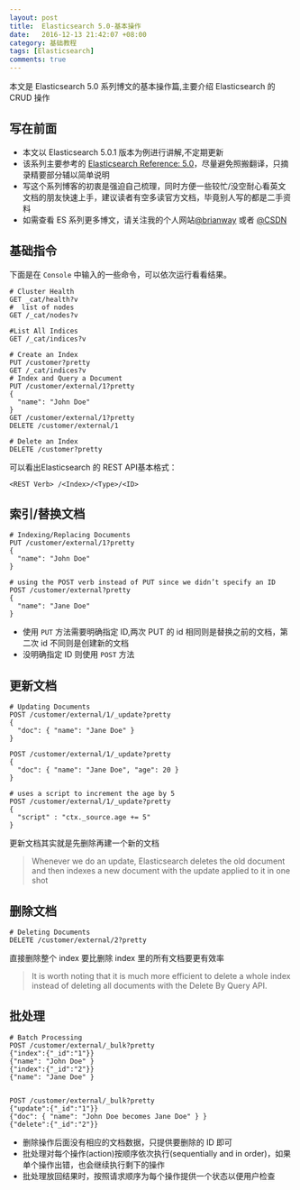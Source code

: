 ```yaml
---
layout: post
title:  Elasticsearch 5.0-基本操作
date:   2016-12-13 21:42:07 +08:00
category: 基础教程
tags: [Elasticsearch]
comments: true
---
```


本文是 Elasticsearch 5.0 系列博文的基本操作篇,主要介绍 Elasticsearch 的 CRUD 操作

<!-- more -->

## 写在前面

- 本文以 Elasticsearch 5.0.1 版本为例进行讲解,不定期更新
- 该系列主要参考的 [Elasticsearch Reference: 5.0](https://www.elastic.co/guide/en/elasticsearch/reference/5.0/index.html)，尽量避免照搬翻译，只摘录精要部分辅以简单说明
- 写这个系列博客的初衷是强迫自己梳理，同时方便一些较忙/没空耐心看英文文档的朋友快速上手，建议读者有空多读官方文档，毕竟别人写的都是二手资料
- 如需查看 ES 系列更多博文，请关注我的个人网站[@brianway](http://brianway.github.io/) 或者  [@CSDN](http://blog.csdn.net/h3243212/)


## 基础指令

下面是在 `Console` 中输入的一些命令，可以依次运行看看结果。

```
# Cluster Health
GET _cat/health?v
#  list of nodes
GET /_cat/nodes?v

#List All Indices
GET /_cat/indices?v

# Create an Index
PUT /customer?pretty
GET /_cat/indices?v
# Index and Query a Document
PUT /customer/external/1?pretty
{
  "name": "John Doe"
}
GET /customer/external/1?pretty
DELETE /customer/external/1

# Delete an Index
DELETE /customer?pretty
```

可以看出Elasticsearch 的 REST API基本格式：

`<REST Verb> /<Index>/<Type>/<ID>`



## 索引/替换文档

```
# Indexing/Replacing Documents
PUT /customer/external/1?pretty
{
  "name": "John Doe"
}

# using the POST verb instead of PUT since we didn’t specify an ID
POST /customer/external?pretty
{
  "name": "Jane Doe"
}
```

- 使用 `PUT` 方法需要明确指定 ID,两次 PUT 的 id 相同则是替换之前的文档，第二次 id 不同则是创建新的文档
- 没明确指定 ID 则使用 `POST` 方法

## 更新文档

```
# Updating Documents
POST /customer/external/1/_update?pretty
{
  "doc": { "name": "Jane Doe" }
}

POST /customer/external/1/_update?pretty
{
  "doc": { "name": "Jane Doe", "age": 20 }
}

# uses a script to increment the age by 5
POST /customer/external/1/_update?pretty
{
  "script" : "ctx._source.age += 5"
}
```

更新文档其实就是先删除再建一个新的文档

> Whenever we do an update, Elasticsearch deletes the old document and then indexes a new document with the update applied to it in one shot


## 删除文档

```
# Deleting Documents
DELETE /customer/external/2?pretty
```

直接删除整个 index 要比删除 index 里的所有文档要更有效率

> It is worth noting that it is much more efficient to delete a whole index instead of deleting all documents with the Delete By Query API.


## 批处理

```
# Batch Processing
POST /customer/external/_bulk?pretty
{"index":{"_id":"1"}}
{"name": "John Doe" }
{"index":{"_id":"2"}}
{"name": "Jane Doe" }


POST /customer/external/_bulk?pretty
{"update":{"_id":"1"}}
{"doc": { "name": "John Doe becomes Jane Doe" } }
{"delete":{"_id":"2"}}
```

- 删除操作后面没有相应的文档数据，只提供要删除的 ID 即可
- 批处理对每个操作(action)按顺序依次执行(sequentially and in order)，如果单个操作出错，也会继续执行剩下的操作
- 批处理放回结果时，按照请求顺序为每个操作提供一个状态以便用户检查
